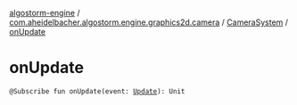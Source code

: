 [algostorm-engine](../../index.md) / [com.aheidelbacher.algostorm.engine.graphics2d.camera](../index.md) / [CameraSystem](index.md) / [onUpdate](.)

# onUpdate

`@Subscribe fun onUpdate(event: `[`Update`](../../com.aheidelbacher.algostorm.engine/-update/index.md)`): Unit`